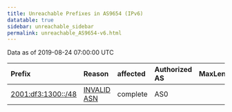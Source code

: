 ```yaml
---
title: Unreachable Prefixes in AS9654 (IPv6)
datatable: true
sidebar: unreachable_sidebar
permalink: unreachable_AS9654-v6.html
---
```


Data as of 2019-08-24 07:00:00 UTC


<div class="datatable-begin"></div>

| Prefix                                                         | Reason                                                                                                   | affected   | Authorized AS   |   MaxLength | Anchor                                       |   unreachable /48s |
|:---------------------------------------------------------------|:---------------------------------------------------------------------------------------------------------|:-----------|:----------------|------------:|:---------------------------------------------|-------------------:|
| [2001:df3:1300::/48](https://stat.ripe.net/2001:df3:1300::/48) | [INVALID ASN](https://rpki-validator.ripe.net/announcement-preview?asn=AS9654&prefix=2001:df3:1300::/48) | complete   | AS0             |          48 | [APNIC](unreachable_APNIC_RPKI_Root-v6.html) |                  1 |

<div class="datatable-end"></div>